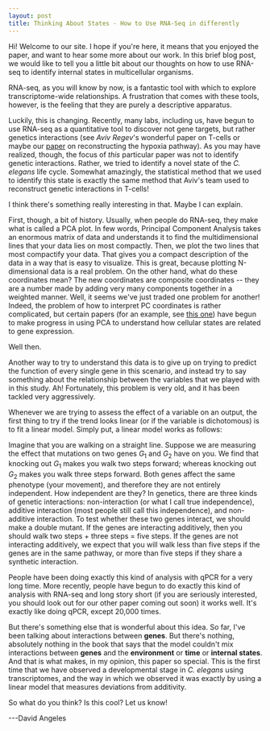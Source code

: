 ```yaml
---
layout: post
title: Thinking About States - How to Use RNA-Seq in differently
---
```


Hi! Welcome to our site. I hope if you're here, it means that you enjoyed the
paper, and want to hear some more about our work. In this brief blog post, we
would like to tell you a little bit about our thoughts on how to use RNA-seq
to identify internal states in multicellular organisms.

RNA-seq, as you will know by now, is a fantastic tool with which to explore
transcriptome-wide relationships. A frustration that comes with these tools, however,
is the feeling that they are purely a descriptive apparatus.

Luckily, this is changing. Recently, many
labs, including us, have begun to use RNA-seq as a quantitative tool to discover
not gene targets, but rather genetics interactions (see *Aviv Regev*'s wonderful
paper on T-cells or maybe our
[paper](https://www.biorxiv.org/content/early/2017/06/18/112920) on
reconstructing the hypoxia pathway). As you may have realized, though, the focus
of *this* particular paper was not to identify genetic interactions. Rather, we
tried to identify a novel state of the *C. elegans* life cycle. Somewhat
amazingly, the statistical method that we used to identify this state is exactly
the same method that Aviv's team used to reconstruct genetic interactions in
T-cells!

I think there's something really interesting in that. Maybe I can explain.

First, though, a bit of history. Usually, when people do RNA-seq, they make
what is called a PCA plot. In few words, Principal Component Analysis takes an
enormous matrix of data and understands it to find the multidimensional lines
that your data lies on most compactly. Then, we plot the two lines that most
compactify your data. That gives you a compact description of the data in a way
that is easy to visualize. This is great, because plotting N-dimensional data is
a real problem. On the other hand, what do these coordinates mean? The new
coordinates are composite coordinates -- they are a number made by adding very
many components together in a weighted manner. Well, it seems we've just traded
one problem for another! Indeed, the problem of how to interpret PC coordinates
is rather complicated, but certain papers (for an example, see
[this one](http://www.sciencedirect.com/science/article/pii/S0092867416311497))
have begun to make progress in using PCA to understand how cellular
states are related to gene expression.

Well then.

Another way to try to understand this data is to give up on trying to predict the
function of every single gene in this scenario, and instead try to say something
about the relationship between the variables that we played with in this study.
Ah! Fortunately, this problem is very old, and it has been tackled very aggressively.

Whenever we are trying to assess the effect of a variable on an output, the first
thing to try if the trend looks linear (or if the variable is dichotomous) is
to fit a linear model. Simply put, a linear model works as follows:

Imagine that you are walking on a straight line. Suppose we are measuring the
effect that mutations on two genes $G_1$ and $G_2$ have on you. We find that
knocking out $G_1$ makes you walk two steps forward; whereas knocking out
$G_2$ makes you walk three steps forward. Both genes affect the same phenotype
(your movement), and therefore they are not entirely independent. How independent
are they? In genetics, there are three kinds of genetic interactions: non-interaction
(or what I call true independence), additive interaction (most people still call
this independence), and non-additive interaction. To test whether these two genes
interact, we should make a double mutant. If the genes are interacting additively,
then you should walk two steps + three steps = five steps. If the genes are not
interacting additively, we expect that you will walk less than five steps if the
genes are in the same pathway, or more than five steps if they share a synthetic
interaction.

People have been doing exactly this kind of analysis with qPCR for a very long
time. More recently, people have begun to do exactly this kind of analysis with
RNA-seq and long story short (if you are seriously interested, you should look
out for our other paper coming out soon) it works well. It's exactly like doing
qPCR, except 20,000 times.

But there's something else that is wonderful about this idea. So far, I've been
talking about interactions between **genes**. But there's nothing, absolutely
nothing in the book that says that the model couldn't mix interactions between
**genes** and the **environment** or **time** or **internal states**. And that is
what makes, in my opinion, this paper so special. This is the first time that we
have observed a developmental stage in *C. elegans* using transcriptomes, and the
way in which we observed it was exactly by using a linear model that measures
deviations from additivity.

So what do you think? Is this cool? Let us know!

---David Angeles
